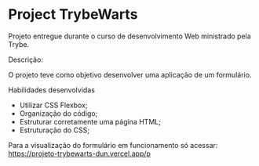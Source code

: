 # Project TrybeWarts

Projeto entregue durante o curso de desenvolvimento Web ministrado pela Trybe.

Descrição:

O projeto teve como objetivo desenvolver uma aplicação de um formulário.

Habilidades desenvolvidas

- Utilizar CSS Flexbox;
- Organização do código;
- Estruturar corretamente uma página HTML;
- Estruturação do CSS;

Para a visualização do formulário em funcionamento só acessar: https://projeto-trybewarts-dun.vercel.app/p
